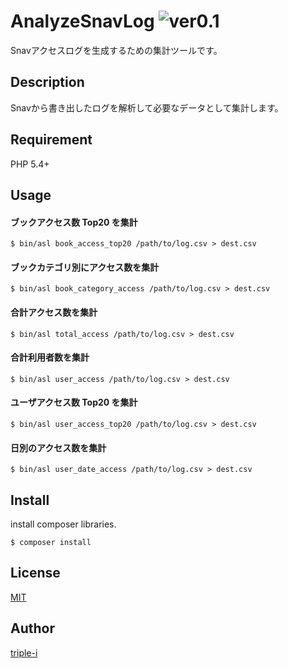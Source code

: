 # AnalyzeSnavLog ![ver0.1](https://img.shields.io/badge/version-0.1-green.svg)
Snavアクセスログを生成するための集計ツールです。

## Description

Snavから書き出したログを解析して必要なデータとして集計します。

## Requirement

PHP 5.4+

## Usage

#### ブックアクセス数 Top20 を集計

```
$ bin/asl book_access_top20 /path/to/log.csv > dest.csv
```

#### ブックカテゴリ別にアクセス数を集計

```
$ bin/asl book_category_access /path/to/log.csv > dest.csv
```

#### 合計アクセス数を集計

```
$ bin/asl total_access /path/to/log.csv > dest.csv
```

#### 合計利用者数を集計

```
$ bin/asl user_access /path/to/log.csv > dest.csv
```

#### ユーザアクセス数 Top20 を集計

```
$ bin/asl user_access_top20 /path/to/log.csv > dest.csv
```

#### 日別のアクセス数を集計

```
$ bin/asl user_date_access /path/to/log.csv > dest.csv
```

## Install

install composer libraries.

```
$ composer install
```

## License

[MIT](https://github.com/triple-i/AnalyzeSnavLog/blob/master/LICENSE)

## Author

[triple-i](https://github.com/triple-i)
